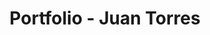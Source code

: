 ---
title: "Portfolio - Juan Torres"
description: "Guitar LA is a landing page for a store of selling of guitars. I used following technologies: "
tools: ["HTML", "CSS", "Astro js", "TypeScript", "SASS"]
image: "https://i.imgur.com/T0B3g7D.jpg"
link: "https://juanctorresf.github.io/guitar-LA/"
github: "https://github.com/juanctorresf/guitar-LA"
---